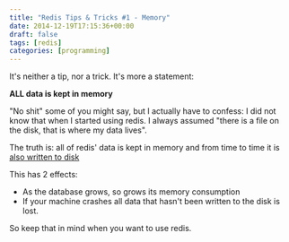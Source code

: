 ```yaml
---
title: "Redis Tips & Tricks #1 - Memory"
date: 2014-12-19T17:15:36+00:00
draft: false
tags: [redis]
categories: [programming]
---
```


It's neither a tip, nor a trick. It's more a statement:

**ALL data is kept in memory**

"No shit" some of you might say, but I actually have to confess: I did not know that when I started using redis. I always assumed "there is a file on the disk, that is where my data lives".

The truth is: all of redis' data is kept in memory and from time to time it is [also written to disk](http://redis.io/topics/persistence)

This has 2 effects:

- As the database grows, so grows its memory consumption
- If your machine crashes all data that hasn't been written to the disk is lost.

So keep that in mind when you want to use redis.
